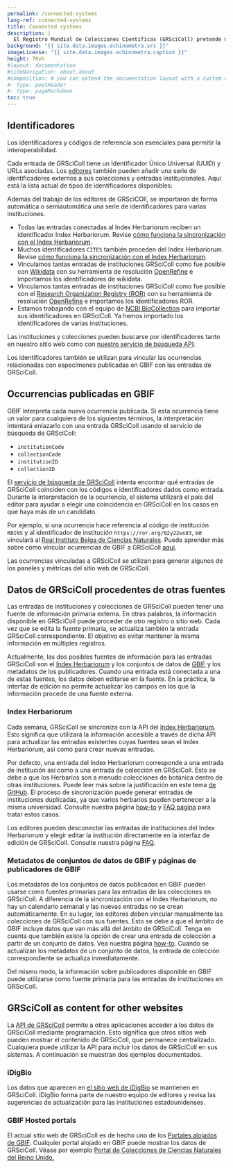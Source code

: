 ```yaml
---
permalink: /connected-systems
lang-ref: connected-systems
title: Connected systems
description: |
  El Registro Mundial de Colecciones Científicas (GRSciColl) pretende mejorar la interoperabilidad e interactúa con otros sistemas.
background: "{{ site.data.images.echinometra.src }}"
imageLicense: "{{ site.data.images.echinometra.caption }}"
height: 70vh
#layout: documentation
#sideNavigation: about.about
#composition: # you can extend the documentation layout with a custom composition
#- type: postHeader
#- type: pageMarkdown
toc: true
---
```


## Identificadores

Los identificadores y códigos de referencia son esenciales para permitir la interoperabilidad.

Cada entrada de GRSciColl tiene un Identificador Único Universal (UUID) y URLs asociadas. Los [editores](/how-to#become-editor) también pueden añadir una serie de identificadores externos a sus colecciones y entradas institucionales. Aquí está la lista actual de tipos de identificadores disponibles:

<ul id="identifierEnums"></ul>

<script>
    // Function to fetch and display data
    function fetchAndDisplayIdentifiers() {
        const url = 'https://api.gbif.org/v1/enumeration/basic/IdentifierType';
        const identifierEnumsList = document.getElementById('identifierEnums');
        fetch(url)
            .then(response => {
                if (!response.ok) {
                    throw new Error(`Network response was not ok: ${response.status}`);
                }
                return response.json();
            })
            .then(data => {
                // Clear any existing list items
                identifierEnumsList.innerHTML = '';
                // Iterate through the array and create list items
                data.forEach(identifier => {
                    const listItem = document.createElement('li');
                    listItem.textContent = identifier;
                    identifierEnumsList.appendChild(listItem);
                });
            })
            .catch(error => {
                console.error('Error fetching data:', error);
            });
    }
    // Call the function to fetch and display data when the page loads
    fetchAndDisplayIdentifiers();
</script>

Además del trabajo de los editores de GRSciCOll, se importaron de forma automática o semiautomática una serie de identificadores para varias instituciones.
* Todas las entradas conectadas al Index Herbariorum reciben un identificador Index Herbariorum. Revise [cómo funciona la sincronización con el Index Herbariorum](/about#index-herbariorum).
* Muchos identificadores `CITES` también proceden del Index Herbariorum. Revise [cómo funciona la sincronización con el Index Herbariorum](/about#index-herbariorum).
* Vinculamos tantas entradas de instituciones GRSciColl como fue posible con [Wikidata](https://www.wikidata.org/) con su herramienta de resolución [OpenRefine](https://openrefine.org) e importamos los identificadores de wikidata.
* Vinculamos tantas entradas de instituciones GRSciColl como fue posible con el [Research Organization Registry (ROR)](https://ror.org) con su herramienta de resolución [OpenRefine](https://openrefine.org) e importamos los identificadores ROR.
* Estamos trabajando con el equipo de [NCBI BioCollection](https://www.ncbi.nlm.nih.gov/biocollections) para importar sus identificadores en GRSciColl. Ya hemos importado los identificadores de varias instituciones.

Las instituciones y colecciones pueden buscarse por identificadores tanto en nuestro sitio web como con [nuestro servicio de búsqueda API](https://www.gbif.org/developer/registry#lookup).

Los identificadores también se utilizan para vincular las ocurrencias relacionadas con especímenes publicadas en GBIF con las entradas de GRSciColl.

## Occurrencias publicadas en GBIF

GBIF interpreta cada nueva ocurrencia publicada. Si esta ocurrencia tiene un valor para cualquiera de los siguientes términos, la interpretación intentará enlazarlo con una entrada GRSciColl usando el servicio de búsqueda de GRSciColl:
* `institutionCode`
* `collectionCode`
* `institutionID`
* `collectionID`

El [servicio de búsqueda de GRSciColl](https://www.gbif.org/developer/registry#lookup) intenta encontrar qué entradas de GRSciColl coinciden con los códigos e identificadores dados como entrada. Durante la interpretación de la ocurrencia, el sistema utilizará el país del editor para ayudar a elegir una coincidencia en GRSciColl en los casos en que haya más de un candidato.

Por ejemplo, si una ocurrencia hace referencia al código de institución `RBINS` y al identificador de institución `https://ror.org/02y22ws83`, se vinculará al [Real Instituto Belga de Ciencias Naturales](http://grscicoll.org/institution/royal-belgian-institute-natural-sciences). Puede aprender más sobre cómo vincular ocurrencias de GBIF a GRSciColl [aquí](/how-to#how-to-link-specimen-related-occurrences-published-on-gbif-to-grscicoll-entries).

Las ocurrencias vinculadas a GRSciColl se utilizan para generar algunos de los paneles y métricas del sitio web de GRSciColl.

## Datos de GRSciColl procedentes de otras fuentes

Las entradas de instituciones y colecciones de GRSciColl pueden tener una fuente de información primaria externa. En otras palabras, la información disponible en GRSciColl puede proceder de otro registro o sitio web. Cada vez que se edita la fuente primaria, se actualiza también la entrada GRSciColl correspondiente. El objetivo es evitar mantener la misma información en múltiples registros.

Actualmente, las dos posibles fuentes de información para las entradas GRSciColl son el [Index Herbariorum](https://sweetgum.nybg.org/science/ih/) y los conjuntos de datos de [GBIF](https://www.gbif.org) y los metadatos de los publicadores. Cuando una entrada está conectada a una de estas fuentes, los datos deben editarse en la fuente. En la práctica, la interfaz de edición no permite actualizar los campos en los que la información procede de una fuente externa.

### Index Herbariorum

Cada semana, GRSciColl se sincroniza con la API del [Index Herbariorum](https://sweetgum.nybg.org/science/ih/). Esto significa que utilizará la información accesible a través de dicha API para actualizar las entradas existentes cuyas fuentes sean el Index Herbariorum, así como para crear nuevas entradas.

Por defecto, una entrada del Index Herbariorum corresponde a una entrada de institución así como a una entrada de colección en GRSciColl. Esto se debe a que los Herbarios son a menudo colecciones de botánica dentro de otras instituciones. Puede leer más sobre la justificación en este tema [de GitHub](https://github.com/gbif/registry/issues/167). El proceso de sincronización puede generar entradas de instituciones duplicadas, ya que varios herbarios pueden pertenecer a la misma universidad. Consulte nuestra página [how-to](/how-to#how-to-use-the-grscicoll-editing-interface) y [FAQ página](/faq/#how-to-handle-duplicates) para tratar estos casos.

Los editores pueden desconectar las entradas de instituciones del Index Herbariorum y elegir editar la institución directamente en la interfaz de edición de GRSciColl. Consulte nuestra página [FAQ](/faq#how-to-link-specimen-related-occurrences-published-on-gbif-to-grscicoll-entries).

### Metadatos de conjuntos de datos de GBIF y páginas de publicadores de GBIF

Los metadatos de los conjuntos de datos publicados en GBIF pueden usarse como fuentes primarias para las entradas de las colecciones en GRSciColl. A diferencia de la sincronización con el Index Herbariorum, no hay un calendario semanal y las nuevas entradas no se crean automáticamente. En su lugar, los editores deben vincular manualmente las colecciones de GRSciColl con sus fuentes. Esto se debe a que el ámbito de GBIF incluye datos que van más allá del ámbito de GRSciColl. Tenga en cuenta que también existe la opción de crear una entrada de colección a partir de un conjunto de datos. Vea nuestra página [how-to](/how-to#how-to-use-the-grscicoll-editing-interface). Cuando se actualizan los metadatos de un conjunto de datos, la entrada de colección correspondiente se actualiza inmediatamente.

Del mismo modo, la información sobre publicadores disponible en GBIF puede utilizarse como fuente primaria para las entradas de instituciones en GRSciColl.

## GRSciColl as content for other websites

La [API de GRSciColl](/api) permite a otras aplicaciones acceder a los datos de GRSciColl mediante programación. Esto significa que otros sitios web pueden mostrar el contenido de GRSciColl, que permanece centralizado. Cualquiera puede utilizar la API para incluir los datos de GRSciColl en sus sistemas. A continuación se muestran dos ejemplos documentados.

### iDigBio

Los datos que aparecen en [el sitio web de iDigBio](https://www.idigbio.org/portal/collections) se mantienen en GRSciColl. iDigBio forma parte de nuestro equipo de editores y revisa las sugerencias de actualización para las instituciones estadounidenses.

### GBIF Hosted portals

El actual sitio web de GRSciColl es de hecho uno de los [Portales alojados de GBIF](https://www.gbif.org/hosted-portals). Cualquier portal alojado en GBIF puede mostrar los datos de GRSciColl. Véase por ejemplo [Portal de Colecciones de Ciencias Naturales del Reino Unido.](https://data.dissco-uk.org) 
